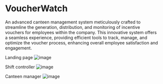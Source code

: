 # VoucherWatch
An advanced canteen management system meticulously crafted to streamline the generation, distribution, and monitoring of incentive vouchers for employees within the company. This innovative system offers a seamless experience, providing efficient tools to track, manage, and optimize the voucher process, enhancing overall employee satisfaction and engagement.

Landing page ![image](https://github.com/user-attachments/assets/4e42e4bc-8c74-4f2a-a566-7413fd525775)


Shift controller ![image](https://github.com/user-attachments/assets/aa8db8d7-16ed-4767-9f87-fa202e5ab6aa)


Canteen manager ![image](https://github.com/user-attachments/assets/6b8439b6-ea7b-4a0c-afce-7ec7d2804598)

